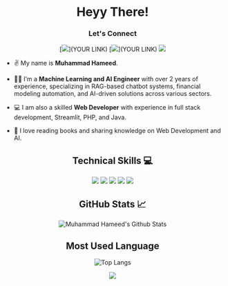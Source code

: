 <div align="center">
<h1>Heyy There!</h1>
</div>

<div align="center">
<h3>Let's Connect</h3>

[![](https://img.shields.io/badge/Twitter-1DA1F2?style=for-the-badge&logo=twitter&logoColor=white)](YOUR LINK) 
[![](https://img.shields.io/badge/LinkedIn-0077B5?style=for-the-badge&logo=linkedin&logoColor=white)](YOUR LINK) 
[![](https://img.shields.io/badge/Gmail-D14836?style=for-the-badge&logo=gmail&logoColor=white)](mailto:muhammad2899@gmail.com)
</div>

- ✌️ My name is **Muhammad Hameed**.

- 👨‍💼 I’m a **Machine Learning and AI Engineer** with over 2 years of experience, specializing in RAG-based chatbot systems, financial modeling automation, and AI-driven solutions across various sectors.  

- 💻 I am also a skilled **Web Developer** with experience in full stack development, Streamlit, PHP, and Java.

- 📘 I love reading books and sharing knowledge on Web Development and AI.

<div align="center"><h2>Technical Skills 💻</h2>

![](https://img.shields.io/badge/javascript-ffff00.svg?style=for-the-badge&logo=javascript&logoColor=000000) 
![](https://img.shields.io/badge/html5-%23E34F26.svg?style=for-the-badge&logo=html5&logoColor=white) 
![](https://img.shields.io/badge/css3-%231572B6.svg?style=for-the-badge&logo=css3&logoColor=white) 
![](https://img.shields.io/badge/react-%2320232a.svg?style=for-the-badge&logo=react&logoColor=%2361DAFB) 
![](https://img.shields.io/badge/streamlit-%23FF4B4B.svg?style=for-the-badge&logo=streamlit&logoColor=white) 
</div>

<div align='center'><h2>GitHub Stats 📈</h2>

![Muhammad Hameed's Github Stats](https://github-readme-stats.vercel.app/api?username=USER_NAME&show_icons=true&theme=midnight-purple&text_color=BD632F)

<h2>Most Used Language</h2>

![Top Langs](https://github-readme-stats.vercel.app/api/top-langs/?username=USER_NAME&theme=midnight-purple&langs_count=5&text_color=BD632F)

</div>

<p align='center'><img src='https://visitor-badge.laobi.icu/badge?page_id=USER_NAME'></p>
